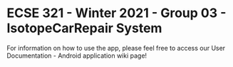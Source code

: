 # ECSE 321 - Winter 2021 - Group 03 - IsotopeCarRepair System

For information on how to use the app, please feel free to access our User Documentation - Android application wiki page! 
